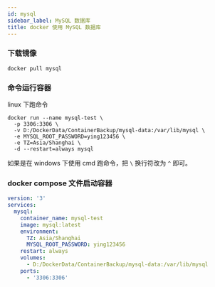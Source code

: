 ```yaml
---
id: mysql
sidebar_label: MySQL 数据库
title: docker 使用 MySQL 数据库
---
```


### 下载镜像

```shell
docker pull mysql
```

### 命令运行容器

linux 下跑命令

```shell
docker run --name mysql-test \
  -p 3306:3306 \
  -v D:/DockerData/ContainerBackup/mysql-data:/var/lib/mysql \
  -e MYSQL_ROOT_PASSWORD=ying123456 \
  -e TZ=Asia/Shanghai \
  -d --restart=always mysql
```

如果是在 windows 下使用 cmd 跑命令，把 `\` 换行符改为 `^` 即可。

### docker compose 文件启动容器

```yml
version: '3'
services:
  mysql:
    container_name: mysql-test
    image: mysql:latest
    environment:
      TZ: Asia/Shanghai
      MYSQL_ROOT_PASSWORD: ying123456
    restart: always
    volumes:
      - D:/DockerData/ContainerBackup/mysql-data:/var/lib/mysql
    ports:
      - '3306:3306'
```
